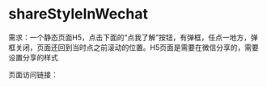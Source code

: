 # shareStyleInWechat

需求：一个静态页面H5，点击下面的“点我了解”按钮，有弹框，任点一地方，弹框关闭，页面还回到当时点之前滚动的位置。H5页面是需要在微信分享的，需要设置分享的样式

页面访问链接：
